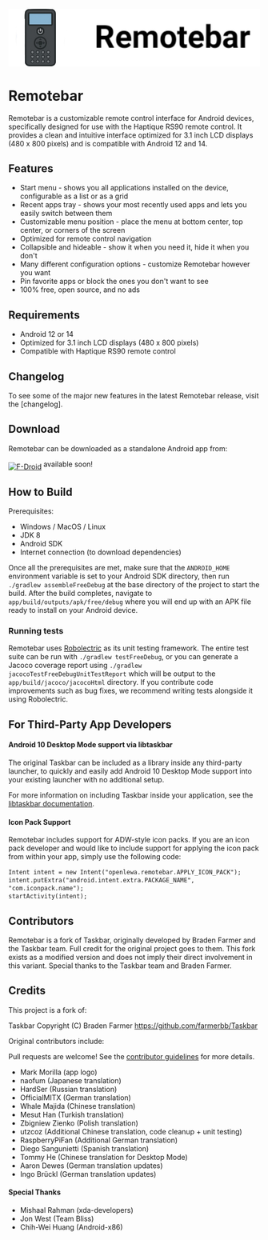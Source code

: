 ![Remotebar](images/remotebar_banner.jpg) 

# Remotebar

Remotebar is a customizable remote control interface for Android devices, specifically designed for use with the Haptique RS90 remote control. It provides a clean and intuitive interface optimized for 3.1 inch LCD displays (480 x 800 pixels) and is compatible with Android 12 and 14.

## Features
* Start menu - shows you all applications installed on the device, configurable as a list or as a grid
* Recent apps tray - shows your most recently used apps and lets you easily switch between them
* Customizable menu position - place the menu at bottom center, top center, or corners of the screen
* Optimized for remote control navigation
* Collapsible and hideable - show it when you need it, hide it when you don't
* Many different configuration options - customize Remotebar however you want
* Pin favorite apps or block the ones you don't want to see
* 100% free, open source, and no ads

## Requirements
* Android 12 or 14
* Optimized for 3.1 inch LCD displays (480 x 800 pixels)
* Compatible with Haptique RS90 remote control

## Changelog
To see some of the major new features in the latest Remotebar release, visit the [changelog].

## Download
Remotebar can be downloaded as a standalone Android app from:

[<img src="https://fdroid.gitlab.io/artwork/badge/get-it-on.png"
      alt="F-Droid"
      height="80"
      align="middle">](https://f-droid.org/packages)
available soon!     

## How to Build
Prerequisites:
* Windows / MacOS / Linux
* JDK 8
* Android SDK
* Internet connection (to download dependencies)

Once all the prerequisites are met, make sure that the `ANDROID_HOME` environment variable is set to your Android SDK directory, then run `./gradlew assembleFreeDebug` at the base directory of the project to start the build. After the build completes, navigate to `app/build/outputs/apk/free/debug` where you will end up with an APK file ready to install on your Android device.

### Running tests

Remotebar uses [Robolectric](https://github.com/robolectric/robolectric) as its unit testing framework.  The entire test suite can be run with `./gradlew testFreeDebug`, or you can generate a Jacoco coverage report using `./gradlew jacocoTestFreeDebugUnitTestReport` which will be output to the `app/build/jacoco/jacocoHtml` directory.  If you contribute code improvements such as bug fixes, we recommend writing tests alongside it using Robolectric.

## For Third-Party App Developers

#### Android 10 Desktop Mode support via libtaskbar
The original Taskbar can be included as a library inside any third-party launcher, to quickly and easily add Android 10 Desktop Mode support into your existing launcher with no additional setup.

For more information on including Taskbar inside your application, see the [libtaskbar documentation](https://github.com/farmerbb/libtaskbar/blob/master/README.md).

#### Icon Pack Support
Remotebar includes support for ADW-style icon packs.  If you are an icon pack developer and would like to include support for applying the icon pack from within your app, simply use the following code:

    Intent intent = new Intent("openlewa.remotebar.APPLY_ICON_PACK");
    intent.putExtra("android.intent.extra.PACKAGE_NAME", "com.iconpack.name");
    startActivity(intent);

## Contributors 

Remotebar is a fork of Taskbar, originally developed by Braden Farmer and the Taskbar team. Full credit for the original project goes to them. This fork exists as a modified version and does not imply their direct involvement in this variant. Special thanks to the Taskbar team and Braden Farmer.

## Credits

This project is a fork of:

Taskbar
Copyright (C) Braden Farmer
https://github.com/farmerbb/Taskbar

Original contributors include:

Pull requests are welcome!  See the [contributor guidelines](https://github.com/farmerbb/Taskbar/blob/master/CONTRIBUTING.md) for more details.

* Mark Morilla (app logo)
* naofum (Japanese translation)
* HardSer (Russian translation)
* OfficialMITX (German translation)
* Whale Majida (Chinese translation)
* Mesut Han (Turkish translation)
* Zbigniew Zienko (Polish translation)
* utzcoz (Additional Chinese translation, code cleanup + unit testing)
* RaspberryPiFan (Additional German translation)
* Diego Sangunietti (Spanish translation)
* Tommy He (Chinese translation for Desktop Mode)
* Aaron Dewes (German translation updates)
* Ingo Brückl (German translation updates)

#### Special Thanks
* Mishaal Rahman (xda-developers)
* Jon West (Team Bliss)
* Chih-Wei Huang (Android-x86)
